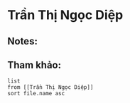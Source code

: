 # Trần Thị Ngọc Diệp

## Notes:


## Tham khảo:
```dataview
list
from [[Trần Thị Ngọc Diệp]]
sort file.name asc
```
